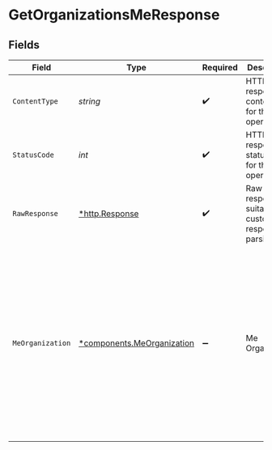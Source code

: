 # GetOrganizationsMeResponse


## Fields

| Field                                                                                                                                                                                                                                                      | Type                                                                                                                                                                                                                                                       | Required                                                                                                                                                                                                                                                   | Description                                                                                                                                                                                                                                                | Example                                                                                                                                                                                                                                                    |
| ---------------------------------------------------------------------------------------------------------------------------------------------------------------------------------------------------------------------------------------------------------- | ---------------------------------------------------------------------------------------------------------------------------------------------------------------------------------------------------------------------------------------------------------- | ---------------------------------------------------------------------------------------------------------------------------------------------------------------------------------------------------------------------------------------------------------- | ---------------------------------------------------------------------------------------------------------------------------------------------------------------------------------------------------------------------------------------------------------- | ---------------------------------------------------------------------------------------------------------------------------------------------------------------------------------------------------------------------------------------------------------- |
| `ContentType`                                                                                                                                                                                                                                              | *string*                                                                                                                                                                                                                                                   | :heavy_check_mark:                                                                                                                                                                                                                                         | HTTP response content type for this operation                                                                                                                                                                                                              |                                                                                                                                                                                                                                                            |
| `StatusCode`                                                                                                                                                                                                                                               | *int*                                                                                                                                                                                                                                                      | :heavy_check_mark:                                                                                                                                                                                                                                         | HTTP response status code for this operation                                                                                                                                                                                                               |                                                                                                                                                                                                                                                            |
| `RawResponse`                                                                                                                                                                                                                                              | [*http.Response](https://pkg.go.dev/net/http#Response)                                                                                                                                                                                                     | :heavy_check_mark:                                                                                                                                                                                                                                         | Raw HTTP response; suitable for custom response parsing                                                                                                                                                                                                    |                                                                                                                                                                                                                                                            |
| `MeOrganization`                                                                                                                                                                                                                                           | [*components.MeOrganization](../../models/components/meorganization.md)                                                                                                                                                                                    | :heavy_minus_sign:                                                                                                                                                                                                                                         | Me Organization                                                                                                                                                                                                                                            | {<br/>"id": "d99c041a-c7cf-46a2-bf3a-44bb5f75400e",<br/>"name": "string",<br/>"owner_id": "1c9c3848-5897-4f2c-beed-df6f3e3adb37",<br/>"created_at": "2023-01-23T17:22:52.150Z",<br/>"updated_at": "2023-01-23T17:22:52.150Z",<br/>"state": "active",<br/>"retention_period_days": 90<br/>} |